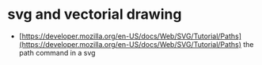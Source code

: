# svg and vectorial drawing

* [https://developer.mozilla.org/en-US/docs/Web/SVG/Tutorial/Paths](https://developer.mozilla.org/en-US/docs/Web/SVG/Tutorial/Paths) the path command in a svg

